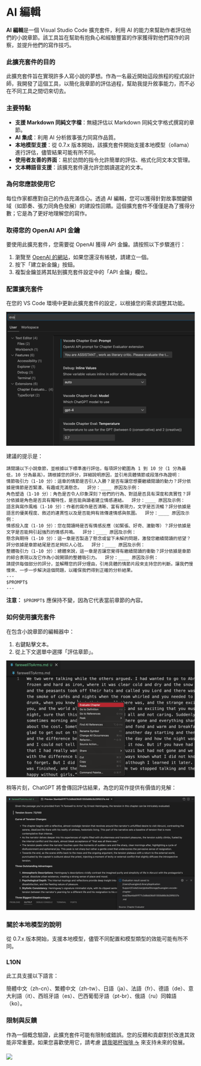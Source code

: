 # AI 編輯

**AI 編輯**是一個 Visual Studio Code 擴充套件，利用 AI 的能力來幫助作者評估他們的小說章節。該工具旨在幫助有抱負心和經驗豐富的作家獲得對他們寫作的洞察，並提升他們的寫作技巧。

### 此擴充套件的目的

此擴充套件旨在實現許多人寫小說的夢想。作為一名最近開始這段旅程的程式設計師，我開發了這個工具，以簡化我章節的評估過程，幫助我提升敘事能力，而不必在不同工具之間切來切去。

### 主要特點

- **支援 Markdown 同純文字檔**：無縫評估以 Markdown 同純文字格式撰寫的章節。
- **AI 集成**：利用 AI 分析敘事張力同寫作品質。
- **本地模型支援**：從 0.7.x 版本開始，該擴充套件開始支援本地模型（ollama）進行評估，儘管結果可能有所不同。
- **使用者友善的界面**：易於訪問的指令允許簡單的評估、格式化同文本文管理。
- **文本轉語音支援**：該擴充套件還允許您朗讀選定的文本。

### 為何您應該使用它

每位作家都應對自己的作品充滿信心。透過 AI 編輯，您可以獲得針對故事關鍵領域（如節奏、張力同角色發展）的建設性回饋。這個擴充套件不僅僅是為了獲得分數；它是為了更好地理解您的寫作。

### 取得您的 OpenAI API 金鑰

要使用此擴充套件，您需要從 OpenAI 獲得 API 金鑰。請按照以下步驟進行：

1. 瀏覽至 [OpenAI 的網站](https://platform.openai.com/account/api-keys)，如果您還沒有帳號，請建立一個。
2. 按下「建立新金鑰」按鈕。
3. 複製金鑰並將其貼到擴充套件設定中的「API 金鑰」欄位。

### 配置擴充套件

在您的 VS Code 環境中更新此擴充套件的設定，以根據您的需求調整其功能。

<img src="resources/setup.png" alt="設定" />

建議的提示是：

```
請閱讀以下小說章節，並根據以下標準進行評估，每項評分範圍為 1 到 10 分（1 分為最低，10 分為最高）。請根據您的評分，詳細說明原因，並引用具體情節或段落作為證明：  
情節吸引力（1-10 分）：這章的情節是否引人入勝？是否有讓您想要繼續閱讀的動力？評分依據是情節是否緊湊、有趣或充滿懸念。  評分：____ 原因及示例： 
角色塑造（1-10 分）：角色是否令人印象深刻？他們的行為、對話是否具有深度和真實性？評分依據是角色是否具有獨特性，是否能與讀者建立情感連結。  評分：____ 原因及示例： 
語言與寫作風格（1-10 分）：作者的寫作是否清晰、富有表現力，文字是否流暢？評分依據是語言的優美程度、敘述的連貫性以及是否能夠有效傳達情感與氛圍。  評分：____ 原因及示例：
情感投入度（1-10 分）：您在閱讀時是否有情感反應（如緊張、好奇、激動等）？評分依據是文字是否能夠引起強烈的情感共鳴。  評分：____ 原因及示例： 
懸念與期待（1-10 分）：這一章是否製造了懸念或留下未解的問題，激發您繼續閱讀的慾望？評分依據是章節結尾是否足夠扣人心弦。  評分：____ 原因及示例： 
整體吸引力（1-10 分）：總體來說，這一章是否讓您覺得有繼續閱讀的衝動？評分依據是章節的綜合表現以及它作為小說開頭的整體吸引力。  評分：____ 原因及示例： 
請提供每個部分的評分，並解釋您的評分理由，引用具體的情節片段來支持您的判斷。讓我們慢慢來、一步一步解決這個問題，以確保我們得到正確的分析結果。
---
$PROMPT$ 
---
```

**注意：** `$PROMPT$` 應保持不變，因為它代表當前章節的內容。

### 如何使用擴充套件

在包含小說章節的編輯器中：

1. 右鍵點擊文本。
2. 從上下文選單中選擇「評估章節」。

<img src="resources/evaluate.png" alt="評估章節" />

稍等片刻，ChatGPT 將會傳回評估結果，為您的寫作提供有價值的見解：

<img src="resources/evaluation_reslult.png" alt="評估結果" />

### 關於本地模型的說明

從 0.7.x 版本開始，支援本地模型，儘管不同配置和模型類型的效能可能有所不同。

### L10N

此工具支援以下語言：

簡體中文（zh-cn）、繁體中文（zh-tw）、日語（ja）、法語（fr）、德語（de）、意大利語（it）、西班牙語（es）、巴西葡萄牙語（pt-br）、俄語（ru）同韓語（ko）。

### 限制與反饋

作為一個概念驗證，此擴充套件可能有限制或錯誤。您的反饋和貢獻對於改進其效能非常重要。如果您喜歡使用它，請考慮 [請我喝杯咖啡 ☕️](https://www.buymeacoffee.com/huangjien) 來支持未來的發展。

<div >
    <a href="https://www.buymeacoffee.com/huangjien"  target="_blank" style="display: inline-block;">
        <img src="https://img.shields.io/badge/Donate-Buy%20Me%20A%20Coffee-orange.svg?style=flat-square&logo=buymeacoffee"  align="center" />
    </a>
</div>
<br />
